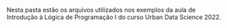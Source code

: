 Nesta pasta estão os arquivos utilizados nos exemplos da aula de Introdução à Lógica de Programação I do curso Urban Data Science 2022.
